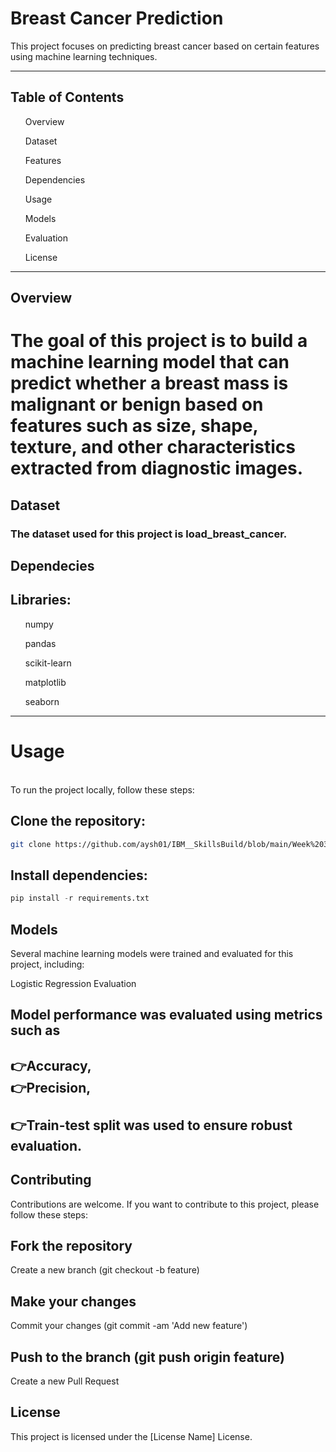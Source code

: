 <h1>Breast Cancer Prediction</h1>
This project focuses on predicting breast cancer based on certain features using machine learning techniques.

<hr>
<h2>Table of Contents</h2>
<ol>Overview</ol>
<ol>Dataset</ol>
<ol>Features</ol>
<ol>Dependencies</ol>
<ol>Usage</ol>
<ol>Models</ol>
<ol>Evaluation</ol>
<ol>License</ol><hr>
<h2>Overview</h2>
<h1>The goal of this project is to build a machine learning model that can predict whether a breast mass is malignant or benign based on features such as size, shape, texture, and other characteristics extracted from diagnostic images.</h1>

<h2>Dataset</h2>
<h3>The dataset used for this project is load_breast_cancer. <br></h3>

<h2>Dependecies</h2>

<h2>Libraries:</h2>

<ul>numpy</ul>
<ul>pandas</ul>
<ul>scikit-learn</ul>
<ul>matplotlib</ul>
<ul>seaborn</ul>
<hr>
<h1>Usage</h1><br>
To run the project locally, follow these steps:

## Clone the repository:
```bash
git clone https://github.com/aysh01/IBM__SkillsBuild/blob/main/Week%203%20(Day%201)/BreastCancerPrediction.ipynb
```
## Install dependencies:
```python
pip install -r requirements.txt
```
## Models
Several machine learning models were trained and evaluated for this project, including:

Logistic Regression
Evaluation

## Model performance was evaluated using metrics such as<br>
<h2>👉Accuracy,<br>👉Precision,<br><br>👉Train-test split was used to ensure robust evaluation.</h2>

## Contributing
Contributions are welcome. If you want to contribute to this project, please follow these steps:

## Fork the repository
Create a new branch (git checkout -b feature)

## Make your changes
Commit your changes (git commit -am 'Add new feature')

## Push to the branch (git push origin feature)
Create a new Pull Request

## License
This project is licensed under the [License Name] License.

